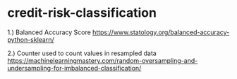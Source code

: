 # credit-risk-classification

1.) Balanced Accuracy Score
https://www.statology.org/balanced-accuracy-python-sklearn/

2.) Counter used to count values in resampled data
https://machinelearningmastery.com/random-oversampling-and-undersampling-for-imbalanced-classification/
